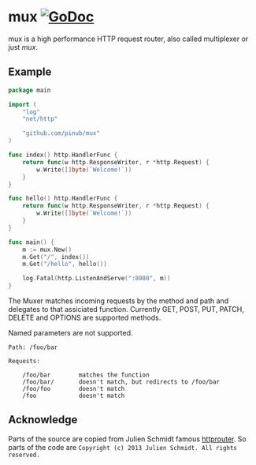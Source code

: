 # mux [![GoDoc](https://godoc.org/github.com/pinub/mux?status.svg)](https://godoc.org/github.com/pinub/mux)

mux is a high performance HTTP request router, also called multiplexer or just _mux_.

## Example

~~~go
package main

import (
	"log"
	"net/http"

	"github.com/pinub/mux"
)

func index() http.HandlerFunc {
	return func(w http.ResponseWriter, r *http.Request) {
		w.Write([]byte(`Welcome!`))
	}
}

func hello() http.HandlerFunc {
	return func(w http.ResponseWriter, r *http.Request) {
		w.Write([]byte(`Welcome!`))
	}
}

func main() {
	m := mux.New()
	m.Get("/", index())
	m.Get("/hello", hello())

	log.Fatal(http.ListenAndServe(":8080", m))
}
~~~

The Muxer matches incoming requests by the method and path and delegates to that assiciated function. Currently GET, POST, PUT, PATCH, DELETE and OPTIONS are supported methods.

Named parameters are not supported.

~~~
Path: /foo/bar

Requests:

    /foo/bar        matches the function
    /foo/bar/       doesn't match, but redirects to /foo/bar
    /foo/foo        doesn't match
    /foo            doesn't match
~~~

## Acknowledge

Parts of the source are copied from Julien Schmidt famous [httprouter](https://github.com/julienschmidt/httprouter). So parts of the code are `Copyright (c) 2013 Julien Schmidt. All rights reserved.`
